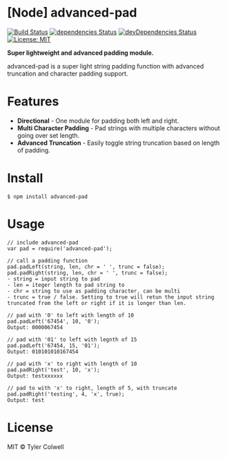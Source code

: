 
# [Node] advanced-pad

[![Build Status](https://travis-ci.org/tylerdevs/advanced-pad.svg?branch=master)](https://travis-ci.org/tylerdevs/advanced-pad) [![dependencies Status](https://david-dm.org/tylerdevs/advanced-pad/status.svg)](https://david-dm.org/tylerdevs/advanced-pad) [![devDependencies Status](https://david-dm.org/tylerdevs/advanced-pad/dev-status.svg)](https://david-dm.org/flexdinesh/npm-module-boilerplate?type=dev) [![License: MIT](https://img.shields.io/badge/License-MIT-blue.svg)](https://opensource.org/licenses/MIT)

**Super lightweight and advanced padding module.**

advanced-pad is a super light string padding function with advanced truncation and character padding support.

# Features

* **Directional** - One module for padding both left and right.
* **Multi Character Padding** - Pad strings with multiple characters without going over set length.
* **Advanced Truncation** - Easily toggle string truncation based on length of padding.

# Install

```
$ npm install advanced-pad
```

# Usage

```
// include advanced-pad
var pad = require('advanced-pad');

// call a padding function
pad.padLeft(string, len, chr = ' ', trunc = false);
pad.padRight(string, len, chr = ' ', trunc = false);
- string = input string to pad
- len = iteger length to pad string to
- chr = string to use as padding character, can be multi
- trunc = true / false. Setting to true will retun the input string truncated from the left or right if it is longer than len.

// pad with '0' to left with length of 10
pad.padLeft('67454', 10, '0');
Output: 0000067454

// pad with '01' to left with legnth of 15
pad.padLeft('67454, 15, '01');
Output: 010101010167454

// pad with 'x' to right with length of 10
pad.padRight('test', 10, 'x');
Output: testxxxxxx

// pad to with 'x' to right, length of 5, with truncate
pad.padRight('testing', 4, 'x', true);
Output: test
```

# License

MIT © Tyler Colwell
